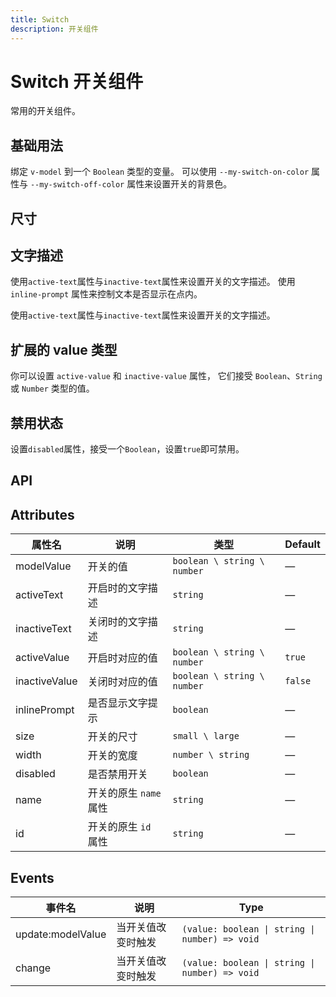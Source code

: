 ```yaml
---
title: Switch
description: 开关组件
---
```


# Switch 开关组件

常用的开关组件。

## 基础用法

绑定 `v-model` 到一个 `Boolean` 类型的变量。 可以使用 `--my-switch-on-color` 属性与 `--my-switch-off-color` 属性来设置开关的背景色。
<preview path="../common/Switch/SwitchBase.vue"></preview>

## 尺寸

<preview path="../common/Switch/SwitchSize.vue"></preview>

## 文字描述

使用`active-text`属性与`inactive-text`属性来设置开关的文字描述。 使用 `inline-prompt` 属性来控制文本是否显示在点内。

使用`active-text`属性与`inactive-text`属性来设置开关的文字描述。
<preview path="../common/Switch/SwtichText.vue"></preview>

## 扩展的 value 类型

你可以设置 `active-value` 和 `inactive-value` 属性， 它们接受 `Boolean`、`String` 或 `Number` 类型的值。
<preview path="../common/Switch/SwitchValue.vue"></preview>

## 禁用状态

设置`disabled`属性，接受一个`Boolean`，设置`true`即可禁用。
<preview path="../common/Switch/SwtichDisabled.vue"></preview>

## API

## Attributes

| 属性名        | 说明                   | 类型                        | Default |
| ------------- | ---------------------- | --------------------------- | ------- |
| modelValue    | 开关的值               | `boolean \ string \ number` | —       |
| activeText    | 开启时的文字描述       | `string`                    | —       |
| inactiveText  | 关闭时的文字描述       | `string`                    | —       |
| activeValue   | 开启时对应的值         | `boolean \ string \ number` | `true ` |
| inactiveValue | 关闭时对应的值         | `boolean \ string \ number` | `false` |
| inlinePrompt  | 是否显示文字提示       | `boolean`                   | —       |
| size          | 开关的尺寸             | `small \ large`             | —       |
| width         | 开关的宽度             | `number \ string`           | —       |
| disabled      | 是否禁用开关           | `boolean`                   | —       |
| name          | 开关的原生 `name` 属性 | `string`                    | —       |
| id            | 开关的原生 `id` 属性   | `string`                    | —       |

## Events

| 事件名            | 说明               | Type                                           |
| ----------------- | ------------------ | ---------------------------------------------- |
| update:modelValue | 当开关值改变时触发 | `(value: boolean \| string \| number) => void` |
| change            | 当开关值改变时触发 | `(value: boolean \| string \| number) => void` |
